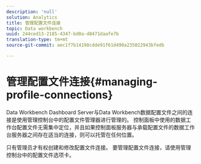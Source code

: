 ```yaml
---
description: 'null'
solution: Analytics
title: 管理配置文件连接
topic: Data workbench
uuid: 244ced13-2185-4347-bd0a-d8471daafe7b
translation-type: tm+mt
source-git-commit: aec1f7b14198cdde91f61d490a235022943bfedb

---
```



# 管理配置文件连接{#managing-profile-connections}

Data Workbench Dashboard Server与Data Workbench数据配置文件之间的连接是使用管理控制台中的配置文件管理器进行管理的。 控制面板中使用的数据工作台配置文件无需集中定位，并且如果控制面板服务器与承载配置文件的数据工作台服务器之间存在适当的连接，则可以托管在任何位置。

只有管理员才有权创建和修改配置文件连接。 要管理配置文件连接，请使用管理控制台中的配置文件选项卡。
